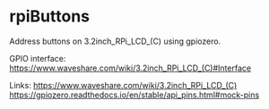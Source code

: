 # rpiButtons

Address buttons on 3.2inch_RPi_LCD_(C) using gpiozero.

GPIO interface:
https://www.waveshare.com/wiki/3.2inch_RPi_LCD_(C)#Interface

Links:
https://www.waveshare.com/wiki/3.2inch_RPi_LCD_(C)
https://gpiozero.readthedocs.io/en/stable/api_pins.html#mock-pins

